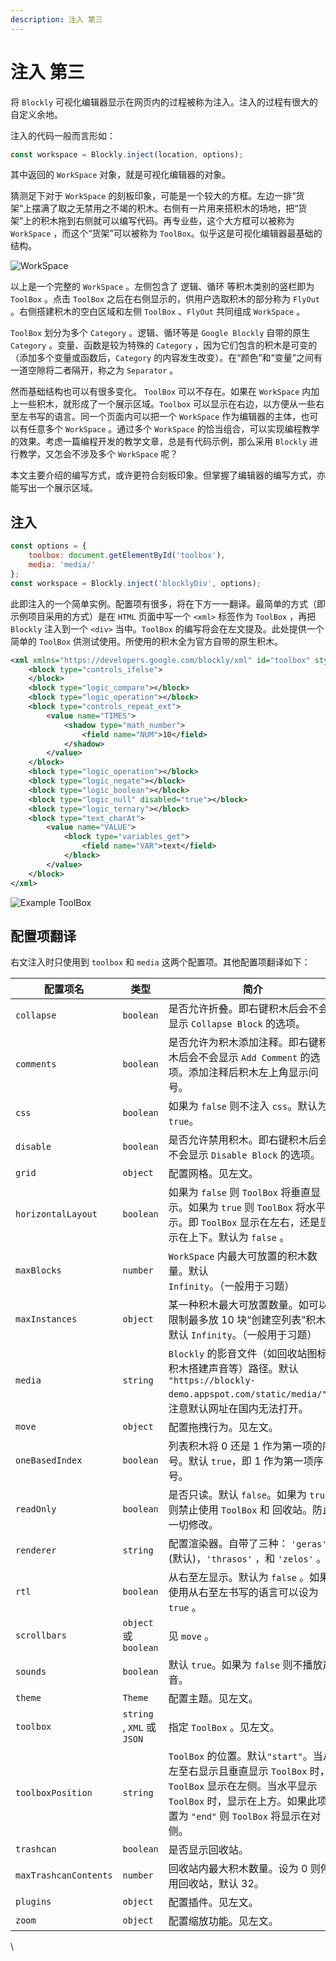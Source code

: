 ```yaml
---
description: 注入 第三
---
```


# 注入 第三

将 `Blockly` 可视化编辑器显示在网页内的过程被称为注入。注入的过程有很大的自定义余地。

注入的代码一般而言形如：

```javascript
const workspace = Blockly.inject(location, options);
```

其中返回的 `WorkSpace` 对象，就是可视化编辑器的对象。

猜测足下对于 `WorkSpace` 的刻板印象，可能是一个较大的方框。左边一排“货架”上摆满了取之无禁用之不竭的积木。右侧有一片用来搭积木的场地，把“货架”上的积木拖到右侧就可以编写代码。再专业些，这个大方框可以被称为 `WorkSpace` ，而这个“货架”可以被称为 `ToolBox`。似乎这是可视化编辑器最基础的结构。

![WorkSpace](.gitbook/assets/3-1.png)

以上是一个完整的 `WorkSpace` 。左侧包含了 逻辑、循环 等积木类别的竖栏即为 `ToolBox` 。点击 `ToolBox` 之后在右侧显示的，供用户选取积木的部分称为 `FlyOut` 。右侧搭建积木的空白区域和左侧 `ToolBox` 、`FlyOut` 共同组成 `WorkSpace` 。

`ToolBox` 划分为多个 `Category` 。逻辑、循环等是 `Google Blockly` 自带的原生 `Category` 。变量、函数是较为特殊的 `Category` ，因为它们包含的积木是可变的（添加多个变量或函数后，`Category` 的内容发生改变）。在“颜色”和“变量”之间有一道空隙将二者隔开，称之为 `Separator` 。

然而基础结构也可以有很多变化。 `ToolBox` 可以不存在。如果在 `WorkSpace` 内加上一些积木，就形成了一个展示区域。`Toolbox` 可以显示在右边，以方便从一些右至左书写的语言。同一个页面内可以把一个 `WorkSpace` 作为编辑器的主体，也可以有任意多个 `WorkSpace` 。通过多个 `WorkSpace` 的恰当组合，可以实现编程教学的效果。考虑一篇编程开发的教学文章，总是有代码示例，那么采用 `Blockly` 进行教学，又怎会不涉及多个 `WorkSpace` 呢？

本文主要介绍的编写方式，或许更符合刻板印象。但掌握了编辑器的编写方式，亦能写出一个展示区域。

## 注入

```javascript
const options = {
    toolbox: document.getElementById('toolbox'),
    media: 'media/'    
};
const workspace = Blockly.inject('blocklyDiv', options);
```

此即注入的一个简单实例。配置项有很多，将在下方一一翻译。最简单的方式（即示例项目采用的方式）是在 `HTML` 页面中写一个 `<xml>` 标签作为 `ToolBox` ，再把 `Blockly` 注入到一个 `<div>` 当中。`ToolBox` 的编写将会在左文提及。此处提供一个简单的 `ToolBox` 供测试使用。所使用的积木全为官方自带的原生积木。

```xml
<xml xmlns="https://developers.google.com/blockly/xml" id="toolbox" style="display: none">
    <block type="controls_ifelse">
    </block>
    <block type="logic_compare"></block>
    <block type="logic_operation"></block>
    <block type="controls_repeat_ext">
        <value name="TIMES">
            <shadow type="math_number">
                <field name="NUM">10</field>
            </shadow>
        </value>
    </block>
    <block type="logic_operation"></block>
    <block type="logic_negate"></block>
    <block type="logic_boolean"></block>
    <block type="logic_null" disabled="true"></block>
    <block type="logic_ternary"></block>
    <block type="text_charAt">
        <value name="VALUE">
            <block type="variables_get">
                <field name="VAR">text</field>
            </block>
        </value>
    </block>
</xml>
```
![Example ToolBox](.gitbook/assets/3-2.png)

## 配置项翻译

右文注入时只使用到 `toolbox`  和 `media` 这两个配置项。其他配置项翻译如下：

| 配置项名                  | 类型                        | 简介                                                                                                                             |
| --------------------- | ------------------------- | ------------------------------------------------------------------------------------------------------------------------------ |
| `collapse`            | `boolean`                 | 是否允许折叠。即右键积木后会不会显示 `Collapse Block` 的选项。                                                                                       |
| `comments`            | `boolean`                 | 是否允许为积木添加注释。即右键积木后会不会显示 `Add Comment` 的选项。添加注释后积木左上角显示问号。                                                                      |
| `css`                 | `boolean`                 | 如果为 `false` 则不注入 `css`。默认为 `true`。                                                                                             |
| `disable`             | `boolean`                 | 是否允许禁用积木。即右键积木后会不会显示 `Disable Block` 的选项。                                                                                      |
| `grid`                | `object`                  | 配置网格。见左文。                                                                                                                      |
| `horizontalLayout`    | `boolean`                 | 如果为 `false` 则 `ToolBox` 将垂直显示。如果为 `true` 则 `ToolBox` 将水平显示。即 `ToolBox` 显示在左右，还是显示在上下。默认为 `false` 。                             |
| `maxBlocks`           | `number`                  | `WorkSpace` 内最大可放置的积木数量。默认 `Infinity`。（一般用于习题）                                                                                 |
| `maxInstances`        | `object`                  | 某一种积木最大可放置数量。如可以限制最多放 10 块“创建空列表”积木。默认 `Infinity`。（一般用于习题）                                                                     |
| `media`               | `string`                  | `Blockly` 的影音文件（如回收站图标、积木搭建声音等）路径。默认 `"https://blockly-demo.appspot.com/static/media/"`。注意默认网址在国内无法打开。                         |
| `move`                | `object`                  | 配置拖拽行为。见左文。                                                                                                                    |
| `oneBasedIndex`       | `boolean`                 | 列表积木将 0 还是 1 作为第一项的序号。默认 `true`，即 1 作为第一项序号。                                                                                   |
| `readOnly`            | `boolean`                 | 是否只读。默认 `false`。如果为 `true` 则禁止使用 `ToolBox` 和 回收站。防止一切修改。                                                                       |
| `renderer`            | `string`                  | 配置渲染器。自带了三种： `'geras'` (默认)，`'thrasos'` ，和 `'zelos'` 。                                                                         |
| `rtl`                 | `boolean`                 | 从右至左显示。默认为 `false` 。如果使用从右至左书写的语言可以设为 `true` 。                                                                                 |
| `scrollbars`          | `object` 或 `boolean`      | 见 `move` 。                                                                                                                     |
| `sounds`              | `boolean`                 | 默认 `true`。如果为 `false` 则不播放声音。                                                                                                  |
| `theme`               | `Theme`                   | 配置主题。见左文。                                                                                                                      |
| `toolbox`             | `string` , `XML` 或 `JSON` | 指定 `ToolBox` 。见左文。                                                                                                             |
| `toolboxPosition`     | `string`                  | `ToolBox` 的位置。默认`"start"`。当从左至右显示且垂直显示 `ToolBox` 时，`ToolBox` 显示在左侧。当水平显示 `ToolBox` 时，显示在上方。如果此项设置为 `"end"` 则 `ToolBox` 将显示在对侧。 |
| `trashcan`            | `boolean`                 | 是否显示回收站。                                                                                                                       |
| `maxTrashcanContents` | `number`                  | 回收站内最大积木数量。设为 0 则停用回收站，默认 32。                                                                                                  |
| `plugins`             | `object`                  | 配置插件。见左文。                                                                                                                      |
| `zoom`                | `object`                  | 配置缩放功能。见左文。                                                                                                                    |

\\
